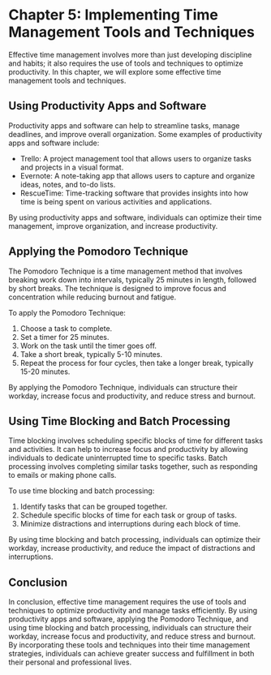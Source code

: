 Chapter 5: Implementing Time Management Tools and Techniques
============================================================

Effective time management involves more than just developing discipline and habits; it also requires the use of tools and techniques to optimize productivity. In this chapter, we will explore some effective time management tools and techniques.

Using Productivity Apps and Software
------------------------------------

Productivity apps and software can help to streamline tasks, manage deadlines, and improve overall organization. Some examples of productivity apps and software include:

* Trello: A project management tool that allows users to organize tasks and projects in a visual format.
* Evernote: A note-taking app that allows users to capture and organize ideas, notes, and to-do lists.
* RescueTime: Time-tracking software that provides insights into how time is being spent on various activities and applications.

By using productivity apps and software, individuals can optimize their time management, improve organization, and increase productivity.

Applying the Pomodoro Technique
-------------------------------

The Pomodoro Technique is a time management method that involves breaking work down into intervals, typically 25 minutes in length, followed by short breaks. The technique is designed to improve focus and concentration while reducing burnout and fatigue.

To apply the Pomodoro Technique:

1. Choose a task to complete.
2. Set a timer for 25 minutes.
3. Work on the task until the timer goes off.
4. Take a short break, typically 5-10 minutes.
5. Repeat the process for four cycles, then take a longer break, typically 15-20 minutes.

By applying the Pomodoro Technique, individuals can structure their workday, increase focus and productivity, and reduce stress and burnout.

Using Time Blocking and Batch Processing
----------------------------------------

Time blocking involves scheduling specific blocks of time for different tasks and activities. It can help to increase focus and productivity by allowing individuals to dedicate uninterrupted time to specific tasks. Batch processing involves completing similar tasks together, such as responding to emails or making phone calls.

To use time blocking and batch processing:

1. Identify tasks that can be grouped together.
2. Schedule specific blocks of time for each task or group of tasks.
3. Minimize distractions and interruptions during each block of time.

By using time blocking and batch processing, individuals can optimize their workday, increase productivity, and reduce the impact of distractions and interruptions.

Conclusion
----------

In conclusion, effective time management requires the use of tools and techniques to optimize productivity and manage tasks efficiently. By using productivity apps and software, applying the Pomodoro Technique, and using time blocking and batch processing, individuals can structure their workday, increase focus and productivity, and reduce stress and burnout. By incorporating these tools and techniques into their time management strategies, individuals can achieve greater success and fulfillment in both their personal and professional lives.
